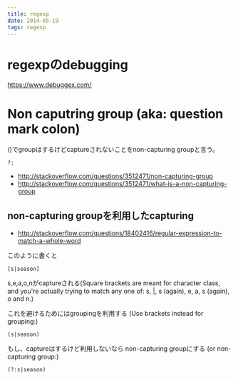 ```yaml
---
title: regexp
date: 2014-05-19
tags: regexp
---
```




# regexpのdebugging

<https://www.debuggex.com/>

# Non caputring group (aka: question mark colon)

()でgroupはするけどcaptureされないことをnon-capturing groupと言う。

`?:`

- <http://stackoverflow.com/questions/3512471/non-capturing-group>
- <http://stackoverflow.com/questions/3512471/what-is-a-non-capturing-group>

## non-capturing groupを利用したcapturing

- <http://stackoverflow.com/questions/18402416/regular-expression-to-match-a-whole-word>


このように書くと

`[s|season]`

s,e,a,o,nがcaptureされる(Square brackets are meant for character class, and you're actually trying to match any one of: s, |, s (again), e, a, s (again), o and n.)

これを避けるためにはgroupingを利用する (Use brackets instead for grouping:)

`(s|season)`

もし、captureはするけど利用しないなら non-capturing groupにする (or non-capturing group:)

`(?:s|season)`

